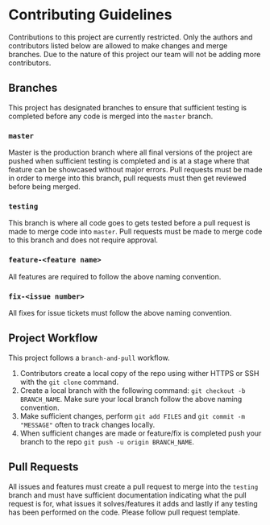 # Contributing Guidelines

Contributions to this project are currently restricted. Only the authors and contributors listed below are allowed to make changes and merge branches. Due to the nature of this project our team will not be adding more contributors.

## Branches

This project has designated branches to ensure that sufficient testing is completed before any code is merged into the `master` branch.

### `master`

Master is the production branch where all final versions of the project are pushed when sufficient testing is completed and is at a stage where that feature can be showcased without major errors. Pull requests must be made in order to merge into this branch, pull requests must then get reviewed before being merged.

### `testing`

This branch is where all code goes to gets tested before a pull request is made to merge code into `master`. Pull requests must be made to merge code to this branch and does not require approval.

### `feature-<feature name>`

All features are required to follow the above naming convention.

### `fix-<issue number>`

All fixes for issue tickets must follow the above naming convention.

## Project Workflow

This project follows a `branch-and-pull` workflow.

1. Contributors create a local copy of the repo using wither HTTPS or SSH with the `git clone` command.
2. Create a local branch with the following command: `git checkout -b BRANCH_NAME`. Make sure your local branch follow the above naming convention.
3. Make sufficient changes, perform `git add FILES` and `git commit -m "MESSAGE"` often to track changes locally.
4. When sufficient changes are made or feature/fix is completed push your branch to the repo `git push -u origin BRANCH_NAME`.

## Pull Requests

All issues and features must create a pull request to merge into the `testing` branch and must have sufficient documentation indicating what the pull request is for, what issues it solves/features it adds and lastly if any testing has been performed on the code. Please follow pull request template.
